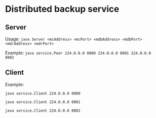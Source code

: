 # Distributed backup service

## Server

Usage: ```java Server <mcAddress> <mcPort> <mdbAddress> <mdbPort> <mdrAddress> <mdrPort>```

Example: ```java service.Peer 224.0.0.0 8000 224.0.0.0 8001 224.0.0.0 8002```


## Client

Example:

```java service.Client 224.0.0.0 8000```

```java service.Client 224.0.0.0 8001```

```java service.Client 224.0.0.0 8002```

